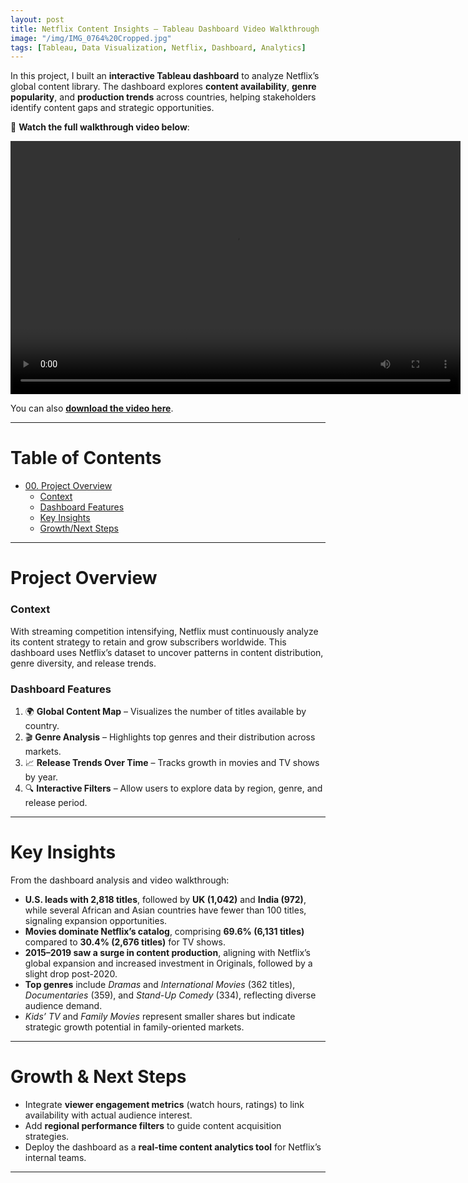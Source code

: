 ```yaml
---
layout: post
title: Netflix Content Insights – Tableau Dashboard Video Walkthrough
image: "/img/IMG_0764%20Cropped.jpg"
tags: [Tableau, Data Visualization, Netflix, Dashboard, Analytics]
---
```


In this project, I built an **interactive Tableau dashboard** to analyze Netflix’s global content library. The dashboard explores **content availability**, **genre popularity**, and **production trends** across countries, helping stakeholders identify content gaps and strategic opportunities.

🎥 **Watch the full walkthrough video below**:

<video width="720" height="405" controls>
  <source src="/img/Irene%20Mugeni_Final%20Project.mp4" type="video/mp4">
  Your browser does not support the video tag.
</video>

You can also [**download the video here**](/img/Irene%20Mugeni_Final%20Project.mp4).

---

# Table of Contents

- [00. Project Overview](#overview-main)
    - [Context](#overview-context)
    - [Dashboard Features](#overview-features)
    - [Key Insights](#overview-insights)
    - [Growth/Next Steps](#overview-growth)

---

# Project Overview <a name="overview-main"></a>

### Context <a name="overview-context"></a>

With streaming competition intensifying, Netflix must continuously analyze its content strategy to retain and grow subscribers worldwide. This dashboard uses Netflix’s dataset to uncover patterns in content distribution, genre diversity, and release trends.

### Dashboard Features <a name="overview-features"></a>

1. 🌍 **Global Content Map** – Visualizes the number of titles available by country.  
2. 🎬 **Genre Analysis** – Highlights top genres and their distribution across markets.  
3. 📈 **Release Trends Over Time** – Tracks growth in movies and TV shows by year.  
4. 🔍 **Interactive Filters** – Allow users to explore data by region, genre, and release period.

---

# Key Insights <a name="overview-insights"></a>

From the dashboard analysis and video walkthrough:

- **U.S. leads with 2,818 titles**, followed by **UK (1,042)** and **India (972)**, while several African and Asian countries have fewer than 100 titles, signaling expansion opportunities.  
- **Movies dominate Netflix’s catalog**, comprising **69.6% (6,131 titles)** compared to **30.4% (2,676 titles)** for TV shows.  
- **2015–2019 saw a surge in content production**, aligning with Netflix’s global expansion and increased investment in Originals, followed by a slight drop post-2020.  
- **Top genres** include *Dramas* and *International Movies* (362 titles), *Documentaries* (359), and *Stand-Up Comedy* (334), reflecting diverse audience demand.  
- *Kids’ TV* and *Family Movies* represent smaller shares but indicate strategic growth potential in family-oriented markets.

---

# Growth & Next Steps <a name="overview-growth"></a>

- Integrate **viewer engagement metrics** (watch hours, ratings) to link availability with actual audience interest.  
- Add **regional performance filters** to guide content acquisition strategies.  
- Deploy the dashboard as a **real-time content analytics tool** for Netflix’s internal teams.  

---
